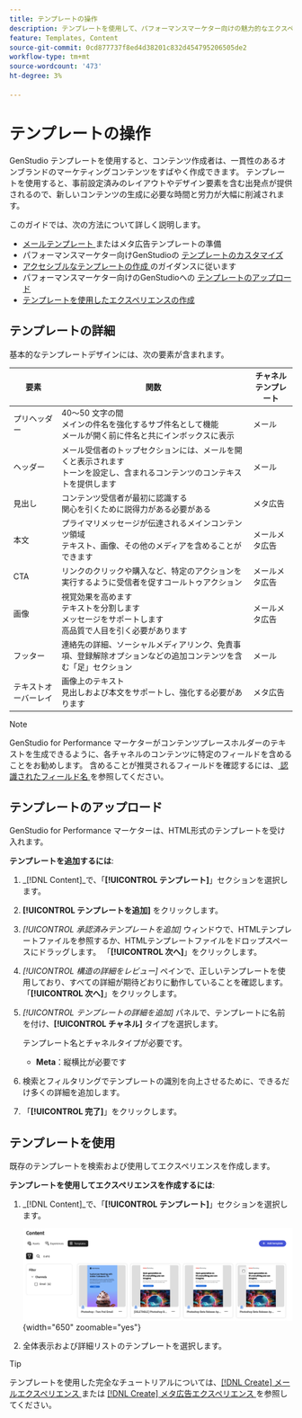 ```yaml
---
title: テンプレートの操作
description: テンプレートを使用して、パフォーマンスマーケター向けの魅力的なエクスペリエンスをAdobe GenStudioで作成する方法を説明します。
feature: Templates, Content
source-git-commit: 0cd877737f8ed4d38201c832d454795206505de2
workflow-type: tm+mt
source-wordcount: '473'
ht-degree: 3%

---
```



# テンプレートの操作

GenStudio テンプレートを使用すると、コンテンツ作成者は、一貫性のあるオンブランドのマーケティングコンテンツをすばやく作成できます。 テンプレートを使用すると、事前設定済みのレイアウトやデザイン要素を含む出発点が提供されるので、新しいコンテンツの生成に必要な時間と労力が大幅に削減されます。

このガイドでは、次の方法について詳しく説明します。

* [ メールテンプレート ](email-template.md) またはメタ広告テンプレートの準備
* パフォーマンスマーケター向けGenStudioの [ テンプレートのカスタマイズ ](customize-template.md)
* [ アクセシブルなテンプレートの作成 ](accessibility-for-templates.md) のガイダンスに従います
* パフォーマンスマーケター向けのGenStudioへの [ テンプレートのアップロード ](#upload-a-template)
* [テンプレートを使用したエクスペリエンスの作成](#use-a-template)

## テンプレートの詳細

基本的なテンプレートデザインには、次の要素が含まれます。

| 要素 | 関数 | チャネルテンプレート |
| ------------ | ---------------------- | -------------------- |
| プリヘッダー | 40～50 文字の間 <br> メインの件名を強化するサブ件名として機能 <br> メールが開く前に件名と共にインボックスに表示 | メール |
| ヘッダー | メール受信者のトップセクションには、メールを開くと表示されます <br> トーンを設定し、含まれるコンテンツのコンテキストを提供します | メール |
| 見出し | コンテンツ受信者が最初に認識する <br> 関心を引くために説得力がある必要がある | メタ広告 |
| 本文 | プライマリメッセージが伝達されるメインコンテンツ領域 <br> テキスト、画像、その他のメディアを含めることができます | メールメ <br> タ広告 |
| CTA | リンクのクリックや購入など、特定のアクションを実行するように受信者を促すコールトゥアクション | メールメ <br> タ広告 |
| 画像 | 視覚効果を高めます <br> テキストを分割します <br> メッセージをサポートします <br> 高品質で人目を引く必要があります | メールメ <br> タ広告 |
| フッター | 連絡先の詳細、ソーシャルメディアリンク、免責事項、登録解除オプションなどの追加コンテンツを含む「足」セクション | メール |
| テキストオーバーレイ | 画像上のテキスト <br> 見出しおよび本文をサポートし、強化する必要があります | メタ広告 |

>[!NOTE]
>
>GenStudio for Performance マーケターがコンテンツプレースホルダーのテキストを生成できるように、各チャネルのコンテンツに特定のフィールドを含めることをお勧めします。 含めることが推奨されるフィールドを確認するには、[ 認識されたフィールド名 ](customize-template.md#recognized-field-names) を参照してください。

## テンプレートのアップロード

GenStudio for Performance マーケターは、HTML形式のテンプレートを受け入れます。

**テンプレートを追加するには**:

1. _[!DNL Content]_で、「**[!UICONTROL テンプレート]**」セクションを選択します。

1. **[!UICONTROL テンプレートを追加]** をクリックします。

1. _[!UICONTROL 承認済みテンプレートを追加]_ ウィンドウで、HTMLテンプレートファイルを参照するか、HTMLテンプレートファイルをドロップスペースにドラッグします。 「**[!UICONTROL 次へ]**」をクリックします。

1. _[!UICONTROL 構造の詳細をレビュー]_ ペインで、正しいテンプレートを使用しており、すべての詳細が期待どおりに動作していることを確認します。 「**[!UICONTROL 次へ]**」をクリックします。

1. _[!UICONTROL テンプレートの詳細を追加]_ パネルで、テンプレートに名前を付け、**[!UICONTROL チャネル]** タイプを選択します。

   テンプレート名とチャネルタイプが必要です。

   * **Meta**：縦横比が必要です
   <!-- **Display ads**: requires Dimensions -->

1. 検索とフィルタリングでテンプレートの識別を向上させるために、できるだけ多くの詳細を追加します。

1. 「**[!UICONTROL 完了]**」をクリックします。

## テンプレートを使用

既存のテンプレートを検索および使用してエクスペリエンスを作成します。

**テンプレートを使用してエクスペリエンスを作成するには**:

1. _[!DNL Content]_で、「**[!UICONTROL テンプレート]**」セクションを選択します。

   ![ コンテンツテンプレートリスト ](../../assets/content-templates.png){width="650" zoomable="yes"}

1. 全体表示および詳細リストのテンプレートを選択します。

>[!TIP]
>
>テンプレートを使用した完全なチュートリアルについては、[[!DNL Create]  メールエクスペリエンス ](/help/tutorials/create-email-experience.md) または [[!DNL Create]  メタ広告エクスペリエンス ](/help/tutorials/create-meta-ad.md) を参照してください。
<!--  The create button in Content Template view does not work yet.
1. Click **[!UICONTROL Create Experience]** (paintbrush) from the upper right corner to use the template.
-->
